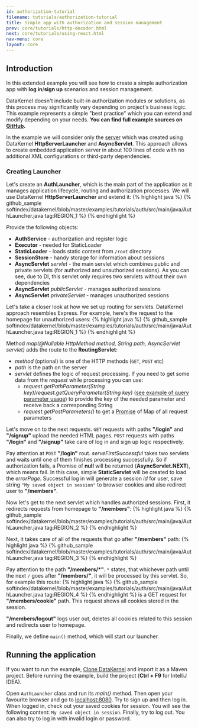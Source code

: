 ```yaml
---
id: authorization-tutorial
filename: tutorials/authorization-tutorial
title: Simple app with authorization and session management
prev: core/tutorials/http-decoder.html
next: core/tutorials/using-react.html
nav-menu: core
layout: core
---
```

## Introduction
In this extended example you will see how to create a simple authorization app with **log in**/**sign up** scenarios 
and session management. 

DataKernel doesn't include built-in authorization modules or solutions, as this process may significantly vary depending 
on project's business logic. This example represents a simple "best practice" which you 
can extend and modify depending on your needs. **You can find full example sources on [GitHub](https://github.com/softindex/datakernel/tree/master/examples/tutorials/auth).**

In the example we will consider only the [server](#creating-launcher) which was created using DataKernel **HttpServerLauncher** and 
**AsyncServlet**. This approach allows to create embedded application server in about 100 lines of code with no 
additional XML configurations or third-party dependencies.

### Creating Launcher
Let's create an **AuthLauncher**, which is the main part of the application as it manages application lifecycle, routing 
and authorization processes. We will use DataKernel **HttpServerLauncher** and extend it:
{% highlight java %}
{% github_sample softindex/datakernel/blob/master/examples/tutorials/auth/src/main/java/AuthLauncher.java tag:REGION_1 %}
{% endhighlight %}

Provide the following objects:
* **AuthService** - authorization and register logic 
* **Executor** - needed for StaticLoader
* **StaticLoader** - loads static content from `/root` directory
* **SessionStore** - handy storage for information about sessions
* **AsyncServlet** *servlet* - the main servlet which combines public and private servlets (for authorized and 
unauthorized sessions). As you can see, due to DI, this servlet only requires two servlets without their own dependencies
* **AsyncServlet** *publicServlet* - manages authorized sessions
* **AsyncServlet** *privateServlet* - manages unauthorized sessions

Let's take a closer look at how we set up routing for servlets. DataKernel approach resembles Express. For example, 
here's the request to the homepage for unauthorized users:
{% highlight java %}
{% github_sample softindex/datakernel/blob/master/examples/tutorials/auth/src/main/java/AuthLauncher.java tag:REGION_1 %}
{% endhighlight %}

Method *map(@Nullable HttpMethod method, String path, AsyncServlet servlet)* adds the route to the **RoutingServlet**: 
 * *method* (optional) is one of the HTTP methods (`GET`, `POST` etc) 
 * *path* is the path on the server 
 * *servlet* defines the logic of request processing. If you need to get some data from the *request* while processing you can use:
    * *request.getPathParameter(String key)*/*request.getQueryParameter(String key)* ([see example of query parameter usage](/docs/core/http.html#request-parameters-example)) 
  to provide the key of the needed parameter and receive back a corresponding String
    * *request.getPostParameters()* to get a [Promise](/docs/core/promise.html) of Map of all request parameters

Let's move on to the next requests. `GET` requests with paths **"/login"** and **"/signup"** upload the needed HTML pages.
`POST` requests with paths **"/login"** and **"/signup"** take care of log in and sign up logic respectively. 

Pay attention at `POST` **"/login"** rout. *serveFirstSuccessful* takes two servlets and waits until one of them 
finishes processing successfully. So if authorization fails, a Promise of **null** will be returned (**AsyncServlet.NEXT**), 
which means fail. In this case, simple **StaticServlet** will be created to load the *errorPage*. Successful log in will 
generate a session *id* for user, save string `"My saved object in session"` to browser cookies and also redirect user 
to **"/members"**.

Now let's get to the next servlet which handles authorized sessions. First, it redirects requests from homepage to **"/members"**: 
{% highlight java %}
{% github_sample softindex/datakernel/blob/master/examples/tutorials/auth/src/main/java/AuthLauncher.java tag:REGION_2 %}
{% endhighlight %}

Next, it takes care of all of the requests that go after **"/members"** path:
{% highlight java %}
{% github_sample softindex/datakernel/blob/master/examples/tutorials/auth/src/main/java/AuthLauncher.java tag:REGION_3 %}
{% endhighlight %}

Pay attention to the path **"/members/*"**. `*` states, that whichever path until the next `/` goes after **"/members/"**, 
it will be processed by this servlet. So, for example this route:
{% highlight java %}
{% github_sample softindex/datakernel/blob/master/examples/tutorials/auth/src/main/java/AuthLauncher.java tag:REGION_4 %}
{% endhighlight %}
is a GET request for **"/members/cookie"** path. This request shows all cookies stored in the session.

**"/members/logout"** logs user out, deletes all cookies related to this session and redirects user to homepage.

Finally, we define `main()` method, which will start our launcher.

## Running the application 
If you want to run the example, [Clone DataKernel](https://github.com/softindex/datakernel.git) and import it 
as a Maven project. Before running the example, build the project (**Ctrl + F9** for IntelliJ IDEA).

Open `AuthLauncher` class and run its *main()* method.
Then open your favourite browser and go to [localhost:8080](http://localhost:8080). Try to sign up and then log in. When 
logged in, check out your saved cookies for session. You will see the following content: `My saved object in session`. 
Finally, try to log out. You can also try to log in with invalid login or password. 